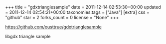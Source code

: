 +++
title = "gdxtrianglesample"
date = 2011-12-14 02:53:30+00:00
updated = 2011-12-14 02:54:21+00:00
taxonomies.tags = ["Java"]
[extra]
css = "github"
star = 2
forks_count = 0
license = "None"
+++

<https://github.com/ousttrue/gdxtrianglesample>

libgdx triangle sample
